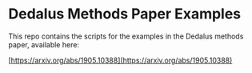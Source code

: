 # Dedalus Methods Paper Examples

This repo contains the scripts for the examples in the Dedalus methods paper, available here:

[https://arxiv.org/abs/1905.10388](https://arxiv.org/abs/1905.10388)


